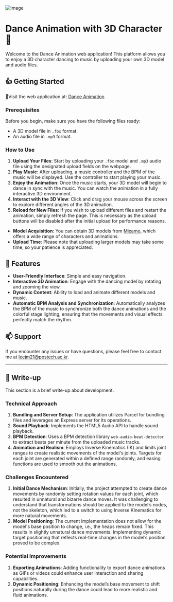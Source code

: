 ![image](https://github.com/dommanga/babylonjs-project/assets/87713631/ea7863f3-6f95-4fb4-9e93-2ae983b67ca9)



# Dance Animation with 3D Character 🎵

Welcome to the Dance Animation web application! This platform allows you to enjoy a 3D character dancing to music by uploading your own 3D model and audio files.

## 👍 Getting Started

🔗Visit the web application at: [Dance Animation](https://dance-animation-f2812e68ef33.herokuapp.com/)

### Prerequisites

Before you begin, make sure you have the following files ready:
- A 3D model file in `.fbx` format.
- An audio file in `.mp3` format.

### How to Use

1. **Upload Your Files**: Start by uploading your `.fbx` model and `.mp3` audio file using the designated upload fields on the webpage.
2. **Play Music**: After uploading, a music controller and the BPM of the music will be displayed. Use the controller to start playing your music.
3. **Enjoy the Animation**: Once the music starts, your 3D model will begin to dance in sync with the music. You can watch the animation in a fully interactive 3D environment.
4. **Interact with the 3D View**: Click and drag your mouse across the screen to explore different angles of the 3D animation.
5. **Reload for New Files**: If you wish to upload different files and restart the animation, simply refresh the page. This is necessary as the upload buttons will be disabled after the initial upload for performance reasons.


- **Model Acquisition**: You can obtain 3D models from [Mixamo](https://www.mixamo.com/), which offers a wide range of characters and animations.
- **Upload Time**: Please note that uploading larger models may take some time, so your patience is appreciated.

## 🌟 Features

- **User-Friendly Interface**: Simple and easy navigation.
- **Interactive 3D Animation**: Engage with the dancing model by rotating and zooming the view.
- **Dynamic Content**: Ability to load and animate different models and music.
- **Automatic BPM Analysis and Synchronization**: Automatically analyzes the BPM of the music to synchronize both the dance animations and the colorful stage lighting, ensuring that the movements and visual effects perfectly match the rhythm.

## 📫 Support

If you encounter any issues or have questions, please feel free to contact me at [leejm21@postech.ac.kr](mailto:leejm21@postech.ac.kr).

---

## 📓 Write-up

This section is a brief write-up about development.

### Technical Approach

1. **Bundling and Server Setup**: The application utilizes Parcel for bundling files and leverages an Express server for its operations.
2. **Sound Playback**: Implements the HTML5 Audio API to handle sound playback.
3. **BPM Detection**: Uses a BPM detection library `web-audio-beat-detector` to extract beats per minute from the uploaded music tracks.
4. **Animation and Realism**: Employs Inverse Kinematics (IK) and limits joint ranges to create realistic movements of the model's joints. Targets for each joint are generated within a defined range randomly, and easing functions are used to smooth out the animations.

### Challenges Encountered

1. **Initial Dance Mechanism**: Initially, the project attempted to create dance movements by randomly setting rotation values for each joint, which resulted in unnatural and bizarre dance moves. It was challenging to understand that transformations should be applied to the model’s nodes, not the skeleton, which led to a switch to using Inverse Kinematics for more natural movements.
2. **Model Positioning**: The current implementation does not allow for the model's base position to change, i.e., the heaps remain fixed. This results in slightly unnatural dance movements. Implementing dynamic target positioning that reflects real-time changes in the model’s position proved to be complex.

### Potential Improvements

1. **Exporting Animations**: Adding functionality to export dance animations as GIFs or videos could enhance user interaction and sharing capabilities.
2. **Dynamic Positioning**: Enhancing the model’s base movement to shift positions naturally during the dance could lead to more realistic and fluid animations.

